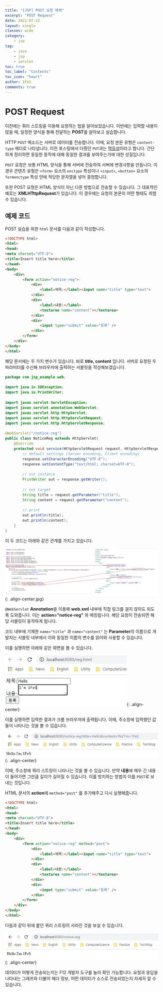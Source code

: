 ```yaml
---
title: "[JSP] POST 요청 예제"
excerpt: "POST Request"
date: 2021-07-22
layout: single
classes: wide
category:
    - jsp
tag:
    - java
    - jsp
    - servlet
toc: true
toc_label: "Contents"
toc_icon: "heart"
author: 1FeS
comments: true
---
```


# POST Request

이전에는 쿼리 스트링을 이용해 요청하는 법을 알아보았습니다. 이번에는 입력할 내용이 많을 때, 일정한 양식을 통해 전달하는 **POST**를 알아보고 실습합니다.

HTTP `POST` 메소드는 서버로 데이터를 전송합니다. 이때, 요청 본문 유형은 `content-type` 헤더로 나타냅니다. 이전 포스팅에서 다뤘던 `PUT`과는 [멱등성](https://developer.mozilla.org/ko/docs/Glossary/Idempotent)이라고 합니다. 간단하게 정리하면 동일한 동작에 대해 동일한 결과를 보여주는가에 대한 성질입니다.

`POST` 요청은 보통 HTML 양식을 통해 서버에 전송하여 서버에 변경사항을 만듭니다. 이 경우 콘텐츠 유형은 `<form>` 요소의 `enctype` 특성이나 `<input>`, `<button>` 요소의 `formenctype` 특성 안에 적당한 문자열을 넣어 결정합니다.

또한 POST 요청은 HTML 양식이 아닌 다른 방법으로 전송할 수 있습니다. 그 대표적인 예로는 **XMLHTttpRequest**가 있습니다. 이 경우에는 요청의 본문이 어떤 형태도 취할 수 있습니다.

## 예제 코드

POST 실습을 위한 `html` 문서를 다음과 같이 작성합니다.

```html
<!DOCTYPE html>
<html>
<head>
<meta charset="UTF-8">
<title>Insert title here</title>
</head>
<body>
	<div>
		<form action="notice-reg">
			<div>
				<label>제목:</label><input name="title" type="text">
			</div>
			<div>
				<label>내용:</label>
				<textarea name="content"></textarea>
			</div>
			<div>
				<input type="submit" value="등록" />
			</div>
		</form>
	</div>
</body>
</html>
```

해당 문서에는 두 가지 변수가 있습니다. 바로 **title, content** 입니다. 서버로 요청된 두 파라미터를 수신해 브라우저에 출력하는 서블릿을 작성해보겠습니다.

```java
package com.jsp_example.web;

import java.io.IOException;
import java.io.PrintWriter;

import javax.servlet.ServletException;
import javax.servlet.annotation.WebServlet;
import javax.servlet.http.HttpServlet;
import javax.servlet.http.HttpServletRequest;
import javax.servlet.http.HttpServletResponse;

@WebServlet("/notice-reg")
public class NoticeReg extends HttpServlet{
	@Override
	protected void service(HttpServletRequest request, HttpServletResponse response) throws ServletException, IOException {
		// default settings (Server encoding, Client encoding)
		response.setCharacterEncoding("UTF-8");
		response.setContentType("text/html; charset=UTF-8");
		
		// out instance
		PrintWriter out = response.getWriter();
		
		// out target
		String title = request.getParameter("title");
		String content = request.getParameter("content");
		
		// print
		out.println(title);
		out.println(content);
	}
}
```

이 두 코드는 아래와 같은 관계를 가지고 있습니다.

![relationship](/_img/2021-07-22/relation_with_html.jpg){: .align-center.jpg}

`@WebServlet` **Annotation**을 이용해 **web.xml** 내부에 직접 링크를 걸지 않아도 되도록 도와줍니다. 이는 **action="notice-reg"** 와 매칭됩니다. 해당 요청이 전송되면 해당 서블릿이 동작하게 됩니다.

코드 내부에 기재한 `name="title"` 과 `name="content"` 는 **Parameter**의 이름으로 개발자는 서블릿 내부에서 이와 동일한 이름의 변수를 읽어와 사용할 수 있습니다.

이를 실행하면 아래와 같은 화면을 볼 수 있습니다.

![html1](/_img/2021-07-22/html1.jpg){: .align-center}

이를 실행하면 입력한 결과가 크롬 브라우저에 출력됩니다. 이때, 주소창에 입력했던 값들이 나타나는 것을 볼 수 있습니다.

![html2](/_img/2021-07-22/html2.jpg){: .align-center}

이때, 주소창에 쿼리 스트링이 나타나는 것을 볼 수 있습니다. 만약 **내용**에 매우 긴 내용이 들어가면 그만큼 길이가 길어질 수 있습니다. 이를 방지하는 방법이 이를 `POST`로 보내는 것입니다.

HTML 문서의 **action**에 `method="post"` 를 추가해주고 다시 실행해줍니다.

```html
<!DOCTYPE html>
<html>
<head>
<meta charset="UTF-8">
<title>Insert title here</title>
</head>
<body>
	<div>
		<form action="notice-reg" method="post">
			<div>
				<label>제목:</label><input name="title" type="text">
			</div>
			<div>
				<label>내용:</label>
				<textarea name="content"></textarea>
			</div>
			<div>
				<input type="submit" value="등록" />
			</div>
		</form>
	</div>
</body>
</html>
```

다음과 같이 뒤에 붙던 쿼리 스트링이 사라진 것을 보실 수 있습니다.

![html3](/_img/2021-07-22/html3.jpg){: .align-center}

데이터가 어떻게 전송되는지는 F12 개발자 도구를 눌러 확인 가능합니다. 요청과 응답을 나타내는 그래프와 더불어 헤더 정보, 어떤 데이터가 소스로 전송되었는지 자세히 알 수 있습니다.